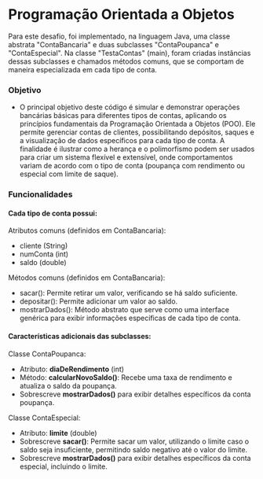 # Programação Orientada a Objetos
Para este desafio, foi implementado, na linguagem Java, uma classe abstrata "ContaBancaria" e duas subclasses "ContaPoupanca" e "ContaEspecial". Na classe "TestaContas" (main), foram criadas instâncias dessas subclasses e chamados métodos comuns, que se comportam de maneira especializada em cada tipo de conta.

### Objetivo
- O principal objetivo deste código é simular e demonstrar operações bancárias básicas para diferentes tipos de contas, aplicando os princípios fundamentais da Programação Orientada a Objetos (POO). Ele permite gerenciar contas de clientes, possibilitando depósitos, saques e a visualização de dados específicos para cada tipo de conta. A finalidade é ilustrar como a herança e o polimorfismo podem ser usados para criar um sistema flexível e extensível, onde comportamentos variam de acordo com o tipo de conta (poupança com rendimento ou especial com limite de saque).

### Funcionalidades

#### Cada tipo de conta possui:

Atributos comuns (definidos em ContaBancaria):
- cliente (String)
- numConta (int)
- saldo (double)

Métodos comuns (definidos em ContaBancaria):
- sacar(): Permite retirar um valor, verificando se há saldo suficiente.
- depositar(): Permite adicionar um valor ao saldo.
- mostrarDados(): Método abstrato que serve como uma interface genérica para exibir informações específicas de cada tipo de conta.

#### Características adicionais das subclasses:

Classe ContaPoupanca:
- Atributo: **diaDeRendimento** (int)
- Método: **calcularNovoSaldo()**: Recebe uma taxa de rendimento e atualiza o saldo da poupança.
- Sobrescreve **mostrarDados()** para exibir detalhes específicos da conta poupança.

Classe ContaEspecial:
- Atributo: **limite** (double)
- Sobrescreve **sacar()**: Permite sacar um valor, utilizando o limite caso o saldo seja insuficiente, permitindo saldo negativo até o valor do limite.
- Sobrescreve **mostrarDados()** para exibir detalhes específicos da conta especial, incluindo o limite.




